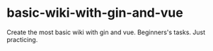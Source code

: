 # basic-wiki-with-gin-and-vue
Create the most basic wiki with gin and vue. Beginners's tasks. Just practicing.
